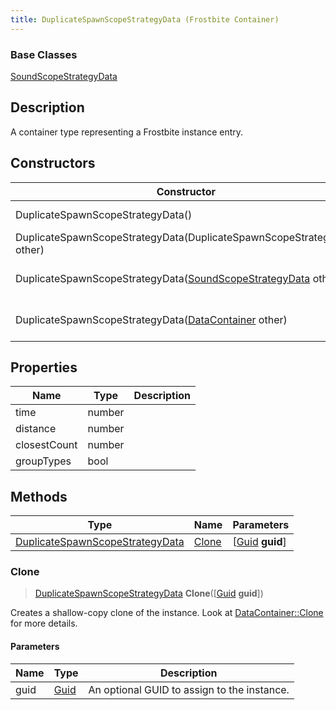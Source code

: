 ```yaml
---
title: DuplicateSpawnScopeStrategyData (Frostbite Container)
---
```

### Base Classes

[SoundScopeStrategyData](SoundScopeStrategyData)

## Description

A container type representing a Frostbite instance entry.

## Constructors

| Constructor                                                                                | Description                                                                                                                                           |
| ------------------------------------------------------------------------------------------ | ----------------------------------------------------------------------------------------------------------------------------------------------------- |
| DuplicateSpawnScopeStrategyData()                                                          | Create a new instance of this container type.                                                                                                         |
| DuplicateSpawnScopeStrategyData(DuplicateSpawnScopeStrategyData other)                     | Create a reference copy of an instance of the same type.                                                                                              |
| DuplicateSpawnScopeStrategyData([SoundScopeStrategyData](SoundScopeStrategyData) other)    | Upcast an instance of type [SoundScopeStrategyData](SoundScopeStrategyData) to [DuplicateSpawnScopeStrategyData](DuplicateSpawnScopeStrategyData).    |
| DuplicateSpawnScopeStrategyData([DataContainer](/vext/ref/cls/shr/datacontainer) other) | Upcast an instance of type [DataContainer](/vext/ref/cls/shr/datacontainer) to [DuplicateSpawnScopeStrategyData](DuplicateSpawnScopeStrategyData). |

## Properties

| Name         | Type   | Description |
| ------------ | ------ | ----------- |
| time         | number |             |
| distance     | number |             |
| closestCount | number |             |
| groupTypes   | bool   |             |

## Methods

| Type                                                               | Name            | Parameters                                     |
| ------------------------------------------------------------------ | --------------- | ---------------------------------------------- |
| [DuplicateSpawnScopeStrategyData](DuplicateSpawnScopeStrategyData) | [Clone](#clone) | \[[Guid](/vext/ref/cls/shr/guid) **guid**\] |

### Clone

> [DuplicateSpawnScopeStrategyData](DuplicateSpawnScopeStrategyData) **Clone**(\[[Guid](/vext/ref/cls/shr/guid) **guid**\])

Creates a shallow-copy clone of the instance. Look at [DataContainer::Clone](/vext/ref/cls/shr/datacontainer#clone) for more details.

#### Parameters

| Name | Type         | Description                                 |
| ---- | ------------ | ------------------------------------------- |
| guid | [Guid](Guid) | An optional GUID to assign to the instance. |
